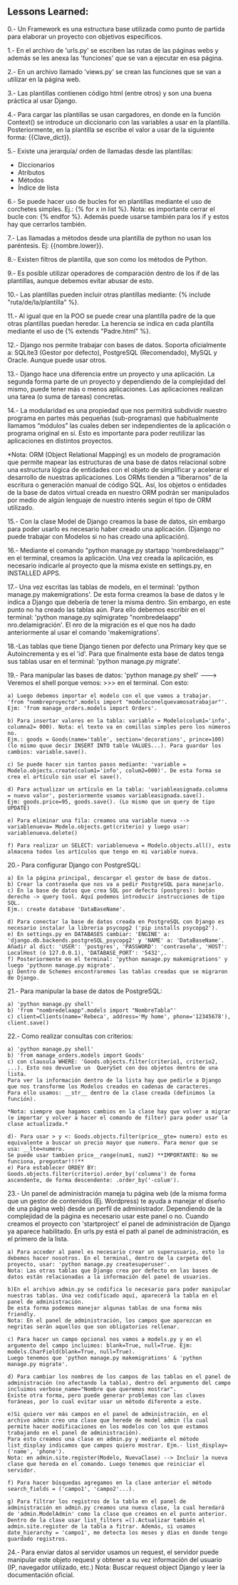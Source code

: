 ## Lessons Learned:

0.- Un Framework es una estructura base utilizada como punto de partida para elaborar un proyecto con objetivos específicos.

1.- En el archivo de 'urls.py' se escriben las rutas de las páginas webs y además se les anexa las 'funciones' que se van a ejecutar en esa página.

2.- En un archivo llamado 'views.py' se crean las funciones que se van a utilizar en la página web.

3.- Las plantillas contienen código html (entre otros) y son una buena práctica al usar Django.

4.- Para cargar las plantillas se usan cargadores, en donde en la función Context() se introduce un diccionario con las variables a usar en la plantilla.
Posteriormente, en la plantilla se escribe el valor a usar de la siguiente forma: {{Clave_dict}}.

5.- Existe una jerarquía/ orden de llamadas desde las plantillas:
    
- Diccionarios
- Atributos
- Métodos
- Índice de lista

6.- Se puede hacer uso de bucles for en plantillas mediante el uso de corchetes simples. Ej.: {% for x in list %}.
Nota: es importante cerrar el bucle con: {% endfor %}. Además puede usarse también para los if y estos hay que cerrarlos también.

7.- Las llamadas a métodos desde una plantilla de python no usan los paréntesis. Ej: {{nombre.lower}}.

8.- Existen filtros de plantilla, que son como los métodos de Python.

9.- Es posible utilizar operadores de comparación dentro de los if de las plantillas, aunque debemos evitar abusar de esto.

10.- Las plantillas pueden incluir otras plantillas mediante: {% include "ruta/de/la/plantilla" %}.

11.- Al igual que en la POO se puede crear una plantilla padre de la que otras plantillas puedan heredar. La herencia se indica en cada 
plantilla mediante el uso de {% extends "Padre.html" %}.

12.- Django nos permite trabajar con bases de datos. Soporta oficialmente a: SQLite3 (Gestor por defecto), PostgreSQL (Recomendado), MySQL y Oracle.
Aunque puede usar otros.

13.- Django hace una diferencia entre un proyecto y una aplicación. La segunda forma parte de un proyecto y dependiendo de la complejidad del mismo,
puede tener más o menos aplicaciones. Las aplicaciones realizan una tarea (o suma de tareas) concretas.

14.- La modularidad es una propiedad que nos permitirá subdividir nuestro programa en partes más pequeñas (sub-programas) que habitualmente 
llamamos “módulos” las cuales deben ser independientes de la aplicación o programa original en sí. Esto es importante para poder reutilizar las aplicaciones en
distintos proyectos.

*Nota: ORM (Object Relational Mapping) es un modelo de programación que permite mapear las estructuras de una base de datos relacional sobre una estructura lógica de entidades con el objeto de simplificar y acelerar el desarrollo de nuestras aplicaciones.
Los ORMs tienden a “liberarnos” de la escritura o generación manual de código SQL. Así, los objetos o entidades de la base de datos virtual creada en nuestro ORM podrán ser manipulados por medio de algún lenguaje de nuestro interés según el tipo de ORM utilizado.

15.- Con la clase Model de Django creamos la base de datos, sin embargo para poder usarlo es necesario haber creado una aplicación.
(Django no puede trabajar con Modelos si no has creado una aplicación).

16.- Mediante el comando "python manage.py startapp 'nombredelaapp'" en el terminal, creamos la aplicación. Una vez creada la aplicación,
es necesario indicarle al proyecto que la misma existe en settings.py, en INSTALLED APPS.

17.- Una vez escritas las tablas de models, en el terminal: 'python manage.py makemigrations'. De esta forma creamos la base de datos y le indica a Django que debería de tener la misma dentro.
Sin embargo, en este punto no ha creado las tablas aún. Para ello debemos escribir en el terminal: 'python manage.py sqlmigratep "nombredelaapp" nro.delamigración'. El nro de la migración es el que nos ha dado anteriormente al usar
el comando 'makemigrations'.

18.-Las tablas que tiene Django tienen por defecto una Primary key que se Autoincrementa y es el 'id'. Para que finalmente esta base de datos tenga sus tablas usar en el terminal: 'python manage.py migrate'.

19.- Para manipular las bases de datos: 'python manage.py shell' ---> Veremos el shell porque vemos: >>> en el terminal. Con esto:

    a) Luego debemos importar el modelo con el que vamos a trabajar.
    'from "nombreproyecto".models import "modeloconelquevamosatrabajar"'. Ejm: 'from manage_orders.models import Orders'.

    b) Para insertar valores en la tabla: variable = Modelo(colum1='info', columna2= 000). Nota: el texto va en comillas simples pero los números no.
    Ejm.: goods = Goods(name='table', section='decorations', prince=100) (lo mismo quue decir INSERT INTO table VALUES...). Para guardar los cambios: variable.save().

    c) Se puede hacer sin tantos pasos mediante: 'variable = Modelo.objects.create(colum1='info', colum2=000)'. De esta forma se crea el artículo sin usar el save().

    d) Para actualizar un artículo en la tabla: 'variableasignada.columna = nuevo valor', posteriormente usamos variableasignada.save().
    Ejm: goods.price=95, goods.save(). (Lo mismo que un query de tipo UPDATE)
    
    e) Para eliminar una fila: creamos una variable nueva --> variablenueva= Modelo.objects.get(criterio) y luego usar: variablenueva.delete()
    
    f) Para realizar un SELECT: variablenueva = Modelo.objects.all(), esto almacena todos los artículos que tengo en mi variable nueva.
    
20.- Para configurar Django con PostgreSQL:

    a) En la página principal, descargar el gestor de base de datos.
    b) Crear la contraseña que nos va a pedir PostgreSQL para manejarlo.
    c) En la base de datos que crea SQL por defecto (postgres): botón derecho -> query tool. Aquí podemos introducir instrucciones de tipo SQL.
    Ejm.: create database 'DataBaseName'.
    
    d) Para conectar la base de datos creada en PostgreSQL con Django es necesario instalar la libreria psycopg2 ('pip installs psycopg2').
    e) En settings.py en DATABASES cambiar: 'ENGINE' a: 'django.db.backends.postgreSQL_psycopg2' y 'NAME' a: 'DataBaseName'.
    Añadir al dict: 'USER': 'postgres', 'PASSWORD': 'contraseña', 'HOST': LocalHost (ó 127.0.0.1), 'DATABASE_PORT': '5432',.
    f) Posteriormente en el terminal: 'python manage.py makemigrations' y luego 'pythonn manage.py migrate'.
    g) Dentro de Schemes encontraremos las tablas creadas que se migraron de Django.

21.- Para manipular la base de datos de PostgreSQL:

    a) 'python manage.py shell'
    b) 'from "nombredelaapp".models import "NombreTabla"'
    c) client=Clients(name='Rebeca', address='My home', phone='12345678'), client.save()

22.- Como realizar consultas con criterios:
    
    a) 'python manage.py shell'
    b) 'from manage_orders.models import Goods'
    c) con clausula WHERE: 'Goods.objects.filter(criterio1, criterio2, ...). Esto nos devuelve un  QuerySet con dos objetos dentro de una lista.
    Para ver la información dentro de la lista hay que pedirle a Django que nos transforme los Modelos creados en cadenas de caracteres. 
    Para ello usamos: __str__ dentro de la clase creada (definimos la función).
    
    *Nota: siempre que hagamos cambios en la clase hay que volver a migrar (e importar y volver a hacer el comando de filter) para poder usar la clase actualizada.*
    
    d)- Para usar > y <: Goods.objects.filter(price__gte= numero) esto es equivalente a buscar un precio mayor que numero. Para menor que se usa: __lte=numero.
    Se puede usar tambien price__range(num1, num2) **IMPORTANTE: No me funciona, preguntar!!!**
    e) Para establecer ORDEY BY: Goods.objects.filter(criterio).order_by('columna') de forma ascendente, de forma descendente: .order_by('-colum').

23.- Un panel de administración maneja tu página web (de la misma forma que un gestor de contenidos (Ej. Wordpress) te ayuda a manejar el diseño de una página web)
desde un perfil de administrador. Dependiendo de la complejidad de la página es necesario usar este panel o no. Cuando creamos el proyecto con 'startproject' el panel de administración
de Django ya aparece habilitado. En urls.py está el path al panel de administración, es el primero de la lista.

    a) Para acceder al panel es necesario crear un superusuario, esto lo debemos hacer nosotros. En el terminal, dentro de la carpeta del proyecto, usar: 'python manage.py createsuperuser'.
    Nota: Las otras tablas que Django crea por defecto en las bases de datos están relacionadas a la información del panel de usuarios.

    b)En el archivo admin.py se codifica lo necesario para poder manipular nuestras tablas. Una vez codificado aquí, aparecerá la tabla en el panel de administración.
    De esta forma podemos manejar algunas tablas de una forma más friendly. 
    Nota: En el panel de administración, los campos que aparezcan en negritas serán aquellos que son obligatorios rellenar.

    c) Para hacer un campo opcional nos vamos a models.py y en el argumento del campo incluimos: blank=True, null=True. Ejm: models.CharField(blank=True, null=True).
    Luego tenemos que 'python manage.py makemigrations' & 'python manage.py migrate'.

    d) Para cambiar los nombres de los campos de las tablas en el panel de administración (no afectando la tabla), dentro del argumento del campo incluimos verbose_name="Nombre que queremos mostrar".
    Existe otra forma, pero puede generar problemas con las claves foráneas, por lo cual evitar usar un método diferente a este. 

    e)Si quiero ver más campos en el panel de administración, en el archivo admin creo una clase que herede de model admin (la cual permite hacer modificaciones en los modelos con los que estamos trabajando en el panel de administración).
    Para esto creamos una clase en admin.py y mediante el método list_display indicamos que campos quiero mostrar. Ejm.- list_display=('name', 'phone').
    Nota: en admin.site.register(Modelo, NuevaClase) --> Incluir la nueva clase que hereda en el comando. Luego tenemos que reiniciar el servidor.

    f) Para hacer búsquedas agregamos en la clase anterior el método search_fields = ('campo1', 'campo2'...).

    g) Para filtrar los registros de la tabla en el panel de administración en admin.py creamos una nueva clase, la cual heredará de 'admin.ModelAdmin' como la clase que creamos en el punto anterior.
    Dentro de la clase usar list_filters =().Actualizar también el admin.site.register de la tabla a fitrar. Además, si usamos date_hierarchy = 'campo1', me detecta los meses y días en donde tengo guardado registros.

24.- Para enviar datos al servidor usamos un request, el servidor puede manipular este objeto request y obtener a su vez información del usuario (IP, navegador utilizado, etc.)
Nota: Buscar request object Django y leer la documentación oficial.